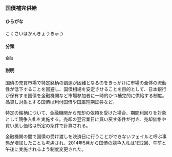 <div style="display:none;">

## [あ行](securities-terms?id=あ行)
## [か行](securities-terms?id=か行)

</div>

### 国債補完供給

#### ひらがな

こくさいほかんきょうきゅう

#### 分類

`金融`

#### 説明

国債の売買市場で特定銘柄の調達が困難となるのをきっかけに市場の全体の流動性が低下することを回避し、国債相場を安定させることを目的として、日本銀行が保有する国債を金融機関など市場参加者に一時的かつ補完的に供給する制度。品貸し対象とする国債は利付国債や国庫短期証券など。
 
特定の銘柄について、金融機関から売却の依頼を受けた場合、期間利回りを対象として競争入札を実施する。売却の翌営業日に買い戻す条件が付き、売却価格や買い戻し価格は所定の条件で計算される。
 
金融機関の間で国債の受け渡しを決済日に行うことができないフェイルと呼ぶ事態が増加したことも考慮され、2014年5月から国債の競争入札は1日2回、午前と午後に実施されるよう制度変更された。

<div style="display:none;">

## [さ行](securities-terms?id=さ行)
## [た行](securities-terms?id=た行)
## [な行](securities-terms?id=な行)
## [は行](securities-terms?id=は行)
## [ま行](securities-terms?id=ま行)
## [や行](securities-terms?id=や行)
## [ら行](securities-terms?id=ら行)
## [わ行](securities-terms?id=わ行)
## [英数字・記号](securities-terms?id=英数字・記号)

</div>

